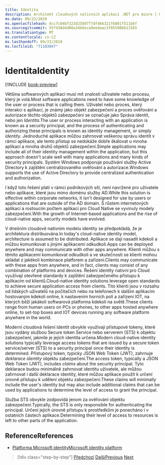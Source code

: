 ```yaml
---
title: Identita
description: Architekt cloudových nativních aplikací .NET pro Azure | Odcizen
ms.date: 09/23/2019
ms.openlocfilehash: 4cc7c04bf323d2589777df466321f6801f511b6f
ms.sourcegitcommit: 55f438d4d00a34b9aca9eedaac3f85590bb11565
ms.translationtype: MT
ms.contentlocale: cs-CZ
ms.lasthandoff: 09/23/2019
ms.locfileid: "71183047"
---
```

# <a name="identity"></a><span data-ttu-id="71aec-103">Identita</span><span class="sxs-lookup"><span data-stu-id="71aec-103">Identity</span></span>

[!INCLUDE [book-preview](../../../includes/book-preview.md)]

<span data-ttu-id="71aec-104">Většina softwarových aplikací musí mít znalosti uživatele nebo procesu, který je volá.</span><span class="sxs-lookup"><span data-stu-id="71aec-104">Most software applications need to have some knowledge of the user or process that is calling them.</span></span> <span data-ttu-id="71aec-105">Uživatel nebo proces, který interakci s aplikací, je známý jako objekt zabezpečení a proces ověřování a autorizace těchto objektů zabezpečení se označuje jako Správa identit, nebo jen *Identita*.</span><span class="sxs-lookup"><span data-stu-id="71aec-105">The user or process interacting with an application is known as a security principal, and the process of authenticating and authorizing these principals is known as identity management, or simply *identity*.</span></span> <span data-ttu-id="71aec-106">Jednoduché aplikace můžou zahrnovat veškerou správu identit v rámci aplikace, ale tento přístup se nedokáže dobře škálovat u mnoha aplikací a mnoha druhů objektů zabezpečení.</span><span class="sxs-lookup"><span data-stu-id="71aec-106">Simple applications may include all of their identity management within the application, but this approach doesn't scale well with many applications and many kinds of security principals.</span></span> <span data-ttu-id="71aec-107">Systém Windows podporuje používání služby Active Directory k zajištění centralizovaného ověřování a autorizace.</span><span class="sxs-lookup"><span data-stu-id="71aec-107">Windows supports the use of Active Directory to provide centralized authentication and authorization.</span></span>

<!-- (insert figure showing Windows AD auth model) -->

<span data-ttu-id="71aec-108">I když toto řešení platí v rámci podnikových sítí, není navržené pro uživatele nebo aplikace, které jsou mimo doménu služby AD.</span><span class="sxs-lookup"><span data-stu-id="71aec-108">While this solution is effective within corporate networks, it isn't designed for use by users or applications that are outside of the AD domain.</span></span> <span data-ttu-id="71aec-109">S růstem internetových aplikací a rostoucím počtem aplikací pro Cloud Native se vyvinuly modely zabezpečení.</span><span class="sxs-lookup"><span data-stu-id="71aec-109">With the growth of Internet-based applications and the rise of cloud-native apps, security models have evolved.</span></span>

<span data-ttu-id="71aec-110">V dnešním cloudově nativním modelu identity se předpokládá, že je architektura distribuována.</span><span class="sxs-lookup"><span data-stu-id="71aec-110">In today's cloud-native identity model, architecture is assumed to be distributed.</span></span> <span data-ttu-id="71aec-111">Aplikace se dají nasadit kdekoli a můžou komunikovat s jinými aplikacemi odkudkoli.</span><span class="sxs-lookup"><span data-stu-id="71aec-111">Apps can be deployed anywhere and may communicate with other apps anywhere.</span></span> <span data-ttu-id="71aec-112">Klienti můžou s těmito aplikacemi komunikovat odkudkoli a ve skutečnosti se klienti mohou skládat z jakékoli kombinace platforem a zařízení.</span><span class="sxs-lookup"><span data-stu-id="71aec-112">Clients may communicate with these apps from anywhere, and in fact, clients may consist of any combination of platforms and devices.</span></span> <span data-ttu-id="71aec-113">Řešení identity nativní pro Cloud využívají otevřené standardy k zajištění zabezpečeného přístupu k aplikacím od klientů.</span><span class="sxs-lookup"><span data-stu-id="71aec-113">Cloud-native identity solutions leverage open standards to achieve secure application access from clients.</span></span> <span data-ttu-id="71aec-114">Tito klienti jsou v rozsahu od lidských uživatelů na počítačích nebo na telefonech k dalším aplikacím hostovaným kdekoli online, k nastavením horních polí a zařízení IOT, na kterých běží jakákoli softwarová platforma kdekoli na světě.</span><span class="sxs-lookup"><span data-stu-id="71aec-114">These clients range from human users on PCs or phones, to other apps hosted anywhere online, to set-top boxes and IOT devices running any software platform anywhere in the world.</span></span>

<span data-ttu-id="71aec-115">Moderní cloudová řešení identit obvykle využívají přístupové tokeny, které jsou vydány službou Secure token Service nebo serverem (STS) k objektu zabezpečení, jakmile je jejich identita určena.</span><span class="sxs-lookup"><span data-stu-id="71aec-115">Modern cloud-native identity solutions typically leverage access tokens that are issued by a secure token service/server (STS) to a security principal once their identity is determined.</span></span> <span data-ttu-id="71aec-116">Přístupový token, typicky JSON Web Token (JWT), zahrnuje *deklarace identity* objektu zabezpečení.</span><span class="sxs-lookup"><span data-stu-id="71aec-116">The access token, typically a JSON Web Token (JWT), includes *claims* about the security principal.</span></span> <span data-ttu-id="71aec-117">Tyto deklarace budou minimálně zahrnovat identitu uživatele, ale můžou zahrnovat i další deklarace identity, které můžou aplikace použít k určení úrovně přístupu k udělení objektu zabezpečení.</span><span class="sxs-lookup"><span data-stu-id="71aec-117">These claims will minimally include the user's identity but may also include additional claims that can be used by applications to determine the level of access to grant the principal.</span></span>

<!-- (insert figure showing basic handshake involving a principal, an STS, and an app) -->

<span data-ttu-id="71aec-118">Služba STS obvykle zodpovídá jenom za ověřování objektu zabezpečení.</span><span class="sxs-lookup"><span data-stu-id="71aec-118">Typically, the STS is only responsible for authenticating the principal.</span></span> <span data-ttu-id="71aec-119">Určení jejich úrovně přístupu k prostředkům je ponecháno i v ostatních částech aplikace.</span><span class="sxs-lookup"><span data-stu-id="71aec-119">Determining their level of access to resources is left to other parts of the application.</span></span>

## <a name="references"></a><span data-ttu-id="71aec-120">Reference</span><span class="sxs-lookup"><span data-stu-id="71aec-120">References</span></span>

- [<span data-ttu-id="71aec-121">Platforma Microsoft identity</span><span class="sxs-lookup"><span data-stu-id="71aec-121">Microsoft identity platform</span></span>](https://docs.microsoft.com/azure/active-directory/develop/)

>[!div class="step-by-step"]
><span data-ttu-id="71aec-122">[Předchozí](azure-monitor.md)
>[Další](authentication-authorization.md)</span><span class="sxs-lookup"><span data-stu-id="71aec-122">[Previous](azure-monitor.md)
[Next](authentication-authorization.md)</span></span>
